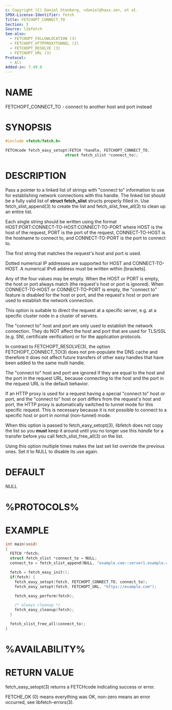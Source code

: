 ```yaml
---
c: Copyright (C) Daniel Stenberg, <daniel@haxx.se>, et al.
SPDX-License-Identifier: fetch
Title: FETCHOPT_CONNECT_TO
Section: 3
Source: libfetch
See-also:
  - FETCHOPT_FOLLOWLOCATION (3)
  - FETCHOPT_HTTPPROXYTUNNEL (3)
  - FETCHOPT_RESOLVE (3)
  - FETCHOPT_URL (3)
Protocol:
  - All
Added-in: 7.49.0
---
```


# NAME

FETCHOPT_CONNECT_TO - connect to another host and port instead

# SYNOPSIS

~~~c
#include <fetch/fetch.h>

FETCHcode fetch_easy_setopt(FETCH *handle, FETCHOPT_CONNECT_TO,
                          struct fetch_slist *connect_to);
~~~

# DESCRIPTION

Pass a pointer to a linked list of strings with "connect to" information to
use for establishing network connections with this handle. The linked list
should be a fully valid list of **struct fetch_slist** structs properly filled
in. Use fetch_slist_append(3) to create the list and fetch_slist_free_all(3) to
clean up an entire list.

Each single string should be written using the format
HOST:PORT:CONNECT-TO-HOST:CONNECT-TO-PORT where HOST is the host of the
request, PORT is the port of the request, CONNECT-TO-HOST is the hostname to
connect to, and CONNECT-TO-PORT is the port to connect to.

The first string that matches the request's host and port is used.

Dotted numerical IP addresses are supported for HOST and CONNECT-TO-HOST.
A numerical IPv6 address must be written within [brackets].

Any of the four values may be empty. When the HOST or PORT is empty, the host
or port always match (the request's host or port is ignored). When
CONNECT-TO-HOST or CONNECT-TO-PORT is empty, the "connect to" feature is
disabled for the host or port, and the request's host or port are used to
establish the network connection.

This option is suitable to direct the request at a specific server, e.g. at a
specific cluster node in a cluster of servers.

The "connect to" host and port are only used to establish the network
connection. They do NOT affect the host and port that are used for TLS/SSL
(e.g. SNI, certificate verification) or for the application protocols.

In contrast to FETCHOPT_RESOLVE(3), the option FETCHOPT_CONNECT_TO(3) does not
pre-populate the DNS cache and therefore it does not affect future transfers
of other easy handles that have been added to the same multi handle.

The "connect to" host and port are ignored if they are equal to the host and
the port in the request URL, because connecting to the host and the port in
the request URL is the default behavior.

If an HTTP proxy is used for a request having a special "connect to" host or
port, and the "connect to" host or port differs from the request's host and
port, the HTTP proxy is automatically switched to tunnel mode for this
specific request. This is necessary because it is not possible to connect to a
specific host or port in normal (non-tunnel) mode.

When this option is passed to fetch_easy_setopt(3), libfetch does not copy the
list so you **must** keep it around until you no longer use this *handle* for
a transfer before you call fetch_slist_free_all(3) on the list.

Using this option multiple times makes the last set list override the previous
ones. Set it to NULL to disable its use again.

# DEFAULT

NULL

# %PROTOCOLS%

# EXAMPLE

~~~c
int main(void)
{
  FETCH *fetch;
  struct fetch_slist *connect_to = NULL;
  connect_to = fetch_slist_append(NULL, "example.com::server1.example.com:");

  fetch = fetch_easy_init();
  if(fetch) {
    fetch_easy_setopt(fetch, FETCHOPT_CONNECT_TO, connect_to);
    fetch_easy_setopt(fetch, FETCHOPT_URL, "https://example.com");

    fetch_easy_perform(fetch);

    /* always cleanup */
    fetch_easy_cleanup(fetch);
  }

  fetch_slist_free_all(connect_to);
}
~~~

# %AVAILABILITY%

# RETURN VALUE

fetch_easy_setopt(3) returns a FETCHcode indicating success or error.

FETCHE_OK (0) means everything was OK, non-zero means an error occurred, see
libfetch-errors(3).
